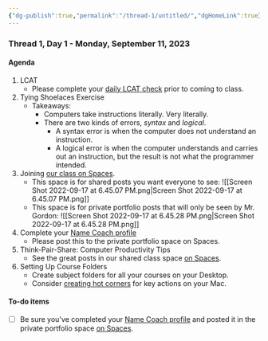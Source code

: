 ```yaml
---
{"dg-publish":true,"permalink":"/thread-1/untitled/","dgHomeLink":true}
---
```


### Thread 1, Day 1 - Monday, September 11, 2023
#### Agenda
1. LCAT
	* Please complete your [daily LCAT check](https://lcat.lcs.on.ca) prior to coming to class.
2. Tying Shoelaces Exercise
	* Takeaways:
		* Computers take instructions literally. Very literally.
		* There are two kinds of errors, *syntax* and *logical*.
			* A syntax error is when the computer does not understand an instruction.
			* A logical error is when the computer understands and carries out an instruction, but the result is not what the programmer intended.
3. Joining [our class on Spaces](https://ca.spacesedu.com/class/CA-C0VYMY94).
	* This space is for shared posts you want everyone to see:
	  ![[Screen Shot 2022-09-17 at 6.45.07 PM.png\|Screen Shot 2022-09-17 at 6.45.07 PM.png]]
	* This space is for private portfolio posts that will only be seen by Mr. Gordon:
	  ![[Screen Shot 2022-09-17 at 6.45.28 PM.png\|Screen Shot 2022-09-17 at 6.45.28 PM.png]]
4. Complete your [Name Coach profile](https://www.name-coach.com/events/name-profile/registrations/new)
	* Please post this to the private portfolio space on Spaces.
5. Think-Pair-Share: Computer Productivity Tips
	* See the great posts in our shared class space [on Spaces](https://ca.spacesedu.com/).
6. Setting Up Course Folders
	* Create subject folders for all your courses on your Desktop.
	* Consider [creating hot corners](https://support.apple.com/en-ca/guide/mac-help/mchlp3000/mac) for key actions on your Mac.
#### To-do items
- [ ] Be sure you've completed your [Name Coach profile](https://www.name-coach.com/events/name-profile/registrations/new) and posted it in the private portfolio space [on Spaces](https://ca.spacesedu.com/).